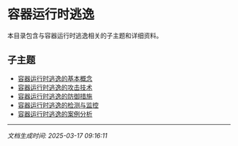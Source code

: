 # 容器运行时逃逸

本目录包含与容器运行时逃逸相关的子主题和详细资料。

## 子主题

- [容器运行时逃逸的基本概念](container-runtime-escape/basic-concepts.md)
- [容器运行时逃逸的攻击技术](container-runtime-escape/attack-techniques.md)
- [容器运行时逃逸的防御措施](container-runtime-escape/defense-measures.md)
- [容器运行时逃逸的检测与监控](container-runtime-escape/detection-monitoring.md)
- [容器运行时逃逸的案例分析](container-runtime-escape/case-studies.md)

---

*文档生成时间: 2025-03-17 09:16:11*
